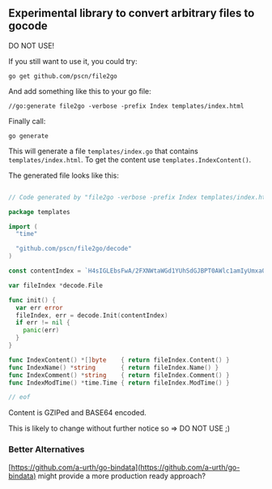 ## Experimental library to convert arbitrary files to gocode

DO NOT USE!

If you still want to use it, you could try:

````shell
go get github.com/pscn/file2go
````

And add something like this to your go file:

````shell
//go:generate file2go -verbose -prefix Index templates/index.html
````

Finally call:

````shell
go generate
````

This will generate a file ````templates/index.go```` that contains ````templates/index.html````.  To get the content use ````templates.IndexContent()````.

The generated file looks like this:

````go

// Code generated by "file2go -verbose -prefix Index templates/index.html"; DO NOT EDIT.

package templates

import (
  "time"

  "github.com/pscn/file2go/decode"
)

const contentIndex = `H4sIGLEbsFwA/2FXNWtaWGd1YUhSdGJBPT0AWlc1amIyUmxaQ0JpZVNCbWFXeGxNbWR2ALLJKMnNsePitMlITUyxs9EHU1ycNkn5KZV2NvpgistGH6IKEAAA//8GEKbwLQAAAA==`

var fileIndex *decode.File

func init() {
  var err error
  fileIndex, err = decode.Init(contentIndex)
  if err != nil {
  	panic(err)
  }
}

func IndexContent() *[]byte    { return fileIndex.Content() }
func IndexName() *string       { return fileIndex.Name() }
func IndexComment() *string    { return fileIndex.Comment() }
func IndexModTime() *time.Time { return fileIndex.ModTime() }

// eof
````

Content is GZIPed and BASE64 encoded.

This is likely to change without further notice so => DO NOT USE ;)

### Better Alternatives

[https://github.com/a-urth/go-bindata](https://github.com/a-urth/go-bindata) might provide a more production ready approach?